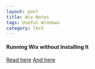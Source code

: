 ```yaml
---
layout: post
title: Wix Notes
tags: Useful Windows
category: Tech
---
```


#### Running Wix without Installing It ####

[Read here](http://windows-installer-xml-wix-toolset.687559.n2.nabble.com/Using-WiX-without-installing-it-just-copy-td5887904.html)
[And here](http://wixtoolset.org/documentation/manual/v3/msbuild/daily_builds.html)

